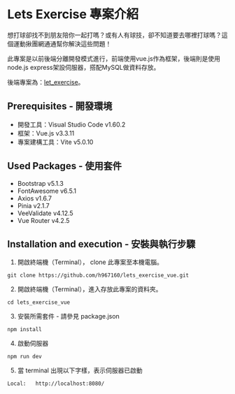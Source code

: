 # Lets Exercise 專案介紹

想打球卻找不到朋友陪你一起打嗎？或有人有球技，卻不知道要去哪裡打球嗎？這個運動揪團網通通幫你解決這些問題！

此專案是以前後端分離開發模式進行，前端使用vue.js作為框架，後端則是使用node.js express架設伺服器，搭配MySQL做資料存放。

後端專案為：[let_exercise](https://github.com/kim1037/lets_exercise)。

## Prerequisites - 開發環境

- 開發工具：Visual Studio Code v1.60.2
- 框架：Vue.js v3.3.11
- 專案建構工具：Vite v5.0.10

## Used Packages - 使用套件

- Bootstrap v5.1.3
- FontAwesome v6.5.1
- Axios v1.6.7
- Pinia v2.1.7
- VeeValidate v4.12.5
- Vue Router v4.2.5

## Installation and execution - 安裝與執行步驟

1. 開啟終端機（Terminal）， clone 此專案至本機電腦。

```
git clone https://github.com/h967160/lets_exercise_vue.git
```

2. 開啟終端機（Terminal），進入存放此專案的資料夾。

```
cd lets_exercise_vue
```

3. 安裝所需套件 - 請參見 package.json

```
npm install
```

4. 啟動伺服器

```
npm run dev
```

5. 當 terminal 出現以下字樣，表示伺服器已啟動

```
Local:   http://localhost:8080/
```
